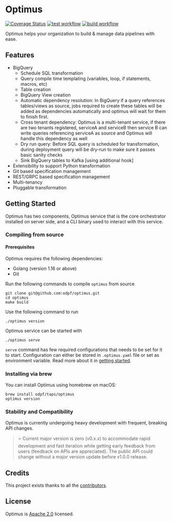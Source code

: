 # Optimus
[![Coverage Status](https://coveralls.io/repos/github/odpf/optimus/badge.svg?branch=master)](https://coveralls.io/github/odpf/optimus?branch=master)
[![test workflow](https://github.com/odpf/optimus/actions/workflows/test.yml/badge.svg)](test)
[![build workflow](https://github.com/odpf/optimus/actions/workflows/build.yml/badge.svg)](build)

Optimus helps your organization to build & manage data pipelines with ease.

## Features
- BigQuery
    - Schedule SQL transformation
    - Query compile time templating (variables, loop, if statements, macros, etc)
    - Table creation
    - BigQuery View creation
    - Automatic dependency resolution: In BigQuery if a query references
      tables/views as source, jobs required to create these tables will be added
      as dependencies automatically and optimus will wait for them to finish first.
    - Cross tenant dependency: Optimus is a multi-tenant service, if there are two
      tenants registered, serviceA and serviceB then service B can write queries
      referencing serviceA as source and Optimus will handle this dependency as well
    - Dry run query: Before SQL query is scheduled for transformation, during
      deployment query will be dry-run to make sure it passes basic sanity
      checks
    - Sink BigQuery tables to Kafka [using additional hook]
- Extensibility to support Python transformation
- Git based specification management
- REST/GRPC based specification management
- Multi-tenancy
- Pluggable transformation

## Getting Started

Optimus has two components, Optimus service that is the core orchestrator installed
on server side, and a CLI binary used to interact with this service.

### Compiling from source

#### Prerequisites

Optimus requires the following dependencies:
* Golang (version 1.16 or above)
* Git

Run the following commands to compile `optimus` from source
```shell
git clone git@github.com:odpf/optimus.git
cd optimus
make build
```
Use the following command to run
```shell
./optimus version
```

Optimus service can be started with
```shell
./optimus serve
```

`serve` command has few required configurations that needs to be set for it to start. Configuration can either be stored
in `.optimus.yaml` file or set as environment variable. Read more about it in [getting started](https://odpf.github.io/optimus/getting-started/configuration/).

### Installing via brew

You can install Optimus using homebrew on macOS:

```shell
brew install odpf/taps/optimus
optimus version
```

### Stability and Compatibility
Optimus is currently undergoing heavy development with frequent, breaking API changes.

 > ⭐ Current major version is zero (v0.x.x) to accommodate rapid development and fast iteration while getting early feedback from users (feedback on APIs are appreciated). 
 > The public API could change without a major version update before v1.0.0 release.

## Credits

This project exists thanks to all the [contributors](https://github.com/odpf/optimus/graphs/contributors).

## License
Optimus is [Apache 2.0](LICENSE) licensed.